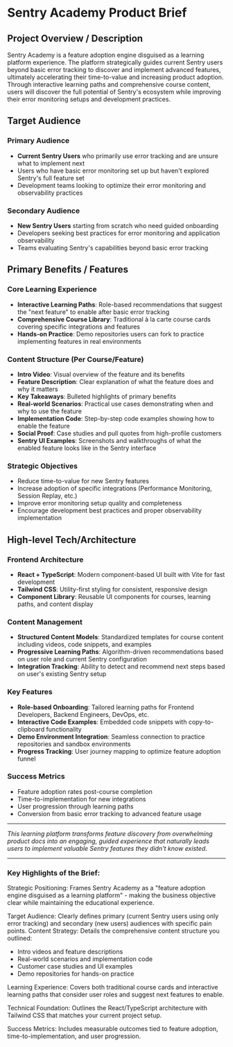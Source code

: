 # Sentry Academy Product Brief

## Project Overview / Description

Sentry Academy is a feature adoption engine disguised as a learning platform experience. The platform strategically guides current Sentry users beyond basic error tracking to discover and implement advanced features, ultimately accelerating their time-to-value and increasing product adoption. Through interactive learning paths and comprehensive course content, users will discover the full potential of Sentry's ecosystem while improving their error monitoring setups and development practices.

## Target Audience

### Primary Audience

- **Current Sentry Users** who primarily use error tracking and are unsure what to implement next
- Users who have basic error monitoring set up but haven't explored Sentry's full feature set
- Development teams looking to optimize their error monitoring and observability practices

### Secondary Audience

- **New Sentry Users** starting from scratch who need guided onboarding
- Developers seeking best practices for error monitoring and application observability
- Teams evaluating Sentry's capabilities beyond basic error tracking

## Primary Benefits / Features

### Core Learning Experience

- **Interactive Learning Paths**: Role-based recommendations that suggest the "next feature" to enable after basic error tracking
- **Comprehensive Course Library**: Traditional à la carte course cards covering specific integrations and features
- **Hands-on Practice**: Demo repositories users can fork to practice implementing features in real environments

### Content Structure (Per Course/Feature)

- **Intro Video**: Visual overview of the feature and its benefits
- **Feature Description**: Clear explanation of what the feature does and why it matters
- **Key Takeaways**: Bulleted highlights of primary benefits
- **Real-world Scenarios**: Practical use cases demonstrating when and why to use the feature
- **Implementation Code**: Step-by-step code examples showing how to enable the feature
- **Social Proof**: Case studies and pull quotes from high-profile customers
- **Sentry UI Examples**: Screenshots and walkthroughs of what the enabled feature looks like in the Sentry interface

### Strategic Objectives

- Reduce time-to-value for new Sentry features
- Increase adoption of specific integrations (Performance Monitoring, Session Replay, etc.)
- Improve error monitoring setup quality and completeness
- Encourage development best practices and proper observability implementation

## High-level Tech/Architecture

### Frontend Architecture

- **React + TypeScript**: Modern component-based UI built with Vite for fast development
- **Tailwind CSS**: Utility-first styling for consistent, responsive design
- **Component Library**: Reusable UI components for courses, learning paths, and content display

### Content Management

- **Structured Content Models**: Standardized templates for course content including videos, code snippets, and examples
- **Progressive Learning Paths**: Algorithm-driven recommendations based on user role and current Sentry configuration
- **Integration Tracking**: Ability to detect and recommend next steps based on user's existing Sentry setup

### Key Features

- **Role-based Onboarding**: Tailored learning paths for Frontend Developers, Backend Engineers, DevOps, etc.
- **Interactive Code Examples**: Embedded code snippets with copy-to-clipboard functionality
- **Demo Environment Integration**: Seamless connection to practice repositories and sandbox environments
- **Progress Tracking**: User journey mapping to optimize feature adoption funnel

### Success Metrics

- Feature adoption rates post-course completion
- Time-to-implementation for new integrations
- User progression through learning paths
- Conversion from basic error tracking to advanced feature usage

---

_This learning platform transforms feature discovery from overwhelming product docs into an engaging, guided experience that naturally leads users to implement valuable Sentry features they didn't know existed._

---

### Key Highlights of the Brief:

Strategic Positioning: Frames Sentry Academy as a "feature adoption engine disguised as a
learning platform" - making the business objective clear while maintaining the educational
experience.

Target Audience: Clearly defines primary (current Sentry users using only error tracking) and
secondary (new users) audiences with specific pain points.
Content Strategy: Details the comprehensive content structure you outlined:

- Intro videos and feature descriptions
- Real-world scenarios and implementation code
- Customer case studies and UI examples
- Demo repositories for hands-on practice

Learning Experience: Covers both traditional course cards and interactive learning paths that
consider user roles and suggest next features to enable.

Technical Foundation: Outlines the React/TypeScript architecture with Tailwind CSS that
matches your current project setup.

Success Metrics: Includes measurable outcomes tied to feature adoption,
time-to-implementation, and user progression.

